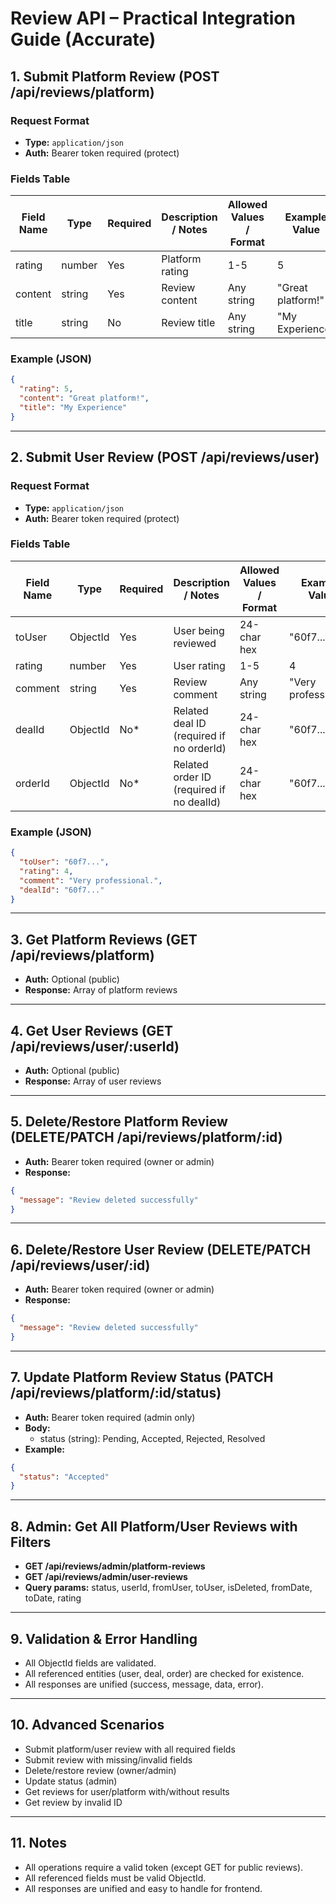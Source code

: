 # Review API – Practical Integration Guide (Accurate)

## 1. Submit Platform Review (POST /api/reviews/platform)

### Request Format
- **Type:** `application/json`
- **Auth:** Bearer token required (protect)

### Fields Table
| Field Name | Type      | Required | Description / Notes                                 | Allowed Values / Format         | Example Value           |
|------------|-----------|----------|-----------------------------------------------------|-------------------------------|-------------------------|
| rating     | number    | Yes      | Platform rating                                     | 1-5                            | 5                       |
| content    | string    | Yes      | Review content                                      | Any string                     | "Great platform!"       |
| title      | string    | No       | Review title                                        | Any string                     | "My Experience"         |

### Example (JSON)
```json
{
  "rating": 5,
  "content": "Great platform!",
  "title": "My Experience"
}
```

---

## 2. Submit User Review (POST /api/reviews/user)

### Request Format
- **Type:** `application/json`
- **Auth:** Bearer token required (protect)

### Fields Table
| Field Name | Type      | Required | Description / Notes                                 | Allowed Values / Format         | Example Value           |
|------------|-----------|----------|-----------------------------------------------------|-------------------------------|-------------------------|
| toUser     | ObjectId  | Yes      | User being reviewed                                 | 24-char hex                    | "60f7..."              |
| rating     | number    | Yes      | User rating                                         | 1-5                            | 4                       |
| comment    | string    | Yes      | Review comment                                      | Any string                     | "Very professional."    |
| dealId     | ObjectId  | No*      | Related deal ID (required if no orderId)            | 24-char hex                    | "60f7..."              |
| orderId    | ObjectId  | No*      | Related order ID (required if no dealId)            | 24-char hex                    | "60f7..."              |

### Example (JSON)
```json
{
  "toUser": "60f7...",
  "rating": 4,
  "comment": "Very professional.",
  "dealId": "60f7..."
}
```

---

## 3. Get Platform Reviews (GET /api/reviews/platform)
- **Auth:** Optional (public)
- **Response:** Array of platform reviews

---

## 4. Get User Reviews (GET /api/reviews/user/:userId)
- **Auth:** Optional (public)
- **Response:** Array of user reviews

---

## 5. Delete/Restore Platform Review (DELETE/PATCH /api/reviews/platform/:id)
- **Auth:** Bearer token required (owner or admin)
- **Response:**
```json
{
  "message": "Review deleted successfully"
}
```

---

## 6. Delete/Restore User Review (DELETE/PATCH /api/reviews/user/:id)
- **Auth:** Bearer token required (owner or admin)
- **Response:**
```json
{
  "message": "Review deleted successfully"
}
```

---

## 7. Update Platform Review Status (PATCH /api/reviews/platform/:id/status)
- **Auth:** Bearer token required (admin only)
- **Body:**
  - status (string): Pending, Accepted, Rejected, Resolved
- **Example:**
```json
{
  "status": "Accepted"
}
```

---

## 8. Admin: Get All Platform/User Reviews with Filters
- **GET /api/reviews/admin/platform-reviews**
- **GET /api/reviews/admin/user-reviews**
- **Query params:** status, userId, fromUser, toUser, isDeleted, fromDate, toDate, rating

---

## 9. Validation & Error Handling
- All ObjectId fields are validated.
- All referenced entities (user, deal, order) are checked for existence.
- All responses are unified (success, message, data, error).

---

## 10. Advanced Scenarios
- Submit platform/user review with all required fields
- Submit review with missing/invalid fields
- Delete/restore review (owner/admin)
- Update status (admin)
- Get reviews for user/platform with/without results
- Get review by invalid ID

---

## 11. Notes
- All operations require a valid token (except GET for public reviews).
- All referenced fields must be valid ObjectId.
- All responses are unified and easy to handle for frontend. 